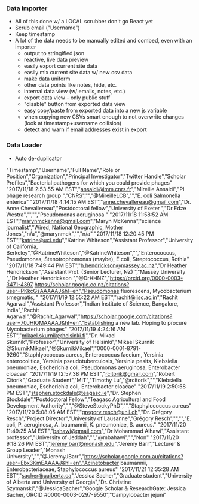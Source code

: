 

### Data Importer 

- All of this done w/ a LOCAL scrubber don't go React yet
- Scrub email ("Username")
- Keep timestamp
- A lot of the data needs to be manually edited and combed, even with an importer
  - output to stringified json
  - reactive, live data preview
  - easily export current site data
  - easily mix current site data w/ new csv data
  - make data uniform
  - other data points like notes, hide, etc.
  - internal data view (w/ emails, notes, etc.)
  - export data view - only public stuff
  - "disable" button from exported data view
  - easy copy/paste from exported data into a new js variable
  - when copying new CSVs smart enough to not overwrite changes (look at timestamp+username collision)
  - detect and warn if email addresses exist in export

### Data Loader

- Auto de-duplicator

"Timestamp","Username","Full Name","Role or Position","Organization","Principal Investigator","Twitter Handle","Scholar Profiles","Bacterial pathogens for which you could provide phages"
"2017/11/18 2:53:55 AM EST","ansaldi@imm.cnrs.fr","Mireille Ansaldi","PI phage research group ","CNRS","","@MireilleLCB","","E. coli Salmonella enterica"
"2017/11/18 4:14:15 AM EST","anne.chevallereau@gmail.com","Dr. Anne Chevallereau","Postdoctoral fellow","University of Exeter ","Dr Edze Westra","","","Pseudomonas aeruginosa "
"2017/11/18 11:58:52 AM EST","marynmckenna@gmail.com","Maryn McKenna","science journalist","Wired, National Geographic, Mother Jones","n/a","@marynmck","","n/a"
"2017/11/18 12:20:45 PM EST","katrine@uci.edu","Katrine Whiteson","Assistant Professor","University of California, Berkeley","@KatrineWhiteson","@KatrineWhiteson","","Enterococcus, Pseudomonas, Stenotrophomonas (maybe), E coli, Streptococcus, Rothia"
"2017/11/18 7:49:44 PM EST","h.hendrickson@massey.ac.nz","Dr Heather Hendrickson ","Assistant Prof. (Senior Lecturer, NZ) ","Massey University ","Dr Heather Hendrickson ","@DrHHNZ","https://orcid.org/0000-0003-3471-4397
https://scholar.google.co.nz/citations?user=PKkcGsAAAAAJ&hl=en","Pseudomonas fluorescens, Mycobacterium smegmatis, "
"2017/11/19 12:55:22 AM EST","rachit@iisc.ac.in","Rachit Agarwal","Assistant Professor","Indian Institute of Science, Bangalore, India","Rachit Agarwal","@Rachit_Agarwal","https://scholar.google.com/citations?user=70JHIQMAAAAJ&hl=en","Establishing a new lab. Hoping to procure Mycobacterium phages"
"2017/11/19 4:24:16 AM EST","mikael.skurnik@helsinki.fi","Dr. Mikael Skurnik","Professor","University of Helsinki","Mikael Skurnik @SkurnikMikael","@SkurnikMikael","0000-0001-8791-9260","Staphlyococcus aureus, Enterococcus faecium, Yersinia enterocolitica, Yersinia pseudotuberculosis, Yersinia pesits, Klebsiella pneumoniae, Escherichia coli, Pseudomonas aeruginosa, Enterobacter cloacae"
"2017/11/19 12:57:38 PM EST","rcitorik@gmail.com","Robert Citorik","Graduate Student","MIT","Timothy Lu","@rcitorik","","Klebsiella pneumoniae, Escherichia coli, Enterobacter cloacae"
"2017/11/19 2:50:58 PM EST","stephen.stockdale@teagasc.ie","Dr. Stephen Stockdale","Postdoctoral Fellow","Teagasc Agricultural and Food Development Authority","","@SteveStockyPhD","","Staphylococcus aureus"
"2017/11/20 5:08:05 AM EST","gregory.resch@unil.ch","Dr. Grégory Resch","Project Director","University of Lausanne","Grégory Resch","","","E. coli, P. aeruginosa, A. baumannii, K. pneumoniae, S. aureus."
"2017/11/20 11:49:25 AM EST","bahawi@gmail.com","Dr Mohammad Alhawi","Assistant professor","University of Jeddah","","@mbahawi","","Non"
"2017/11/20 9:18:26 PM EST","jeremy.barr@monash.edu","Jeremy Barr","Lecturer & Group Leader","Monash University","","@JeremyJBarr","https://scholar.google.com.au/citations?user=Ebx3KmEAAAAJ&hl=en","Acinetobacter baumannii, Enterobacteriaceae, Staphylococcus aureus"
"2017/11/21 12:35:28 AM EST","sacher@ualberta.ca","Jessica Sacher","Graduate student","University of Alberta and University of Georgia","Dr. Christine Szymanski","@JessicaSacher","Google Scholar & ResearchGate: Jessica Sacher, ORCID #0000-0003-0297-9550","Campylobacter jejuni"






